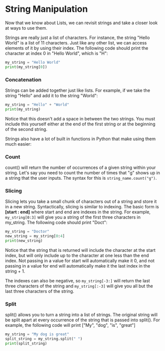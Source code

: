 # String Manipulation

Now that we know about Lists, we can revisit strings and take a closer look at ways to use them.

Strings are really just a list of characters. For instance, the string "Hello World" is a list of 11 characters. Just like any other list, we can access elements of it by using their index. The following code should print the character at index 0 in "Hello World", which is "H":

```python
my_string = "Hello World"
print(my_string[0])
```
### Concatenation

Strings can be added together just like lists. For example, if we take the string "Hello" and add it to the string "World":

```python
my_string = "Hello" + "World"
print(my_string)
```

Notice that this doesn't add a space in between the two strings. You must include this yourself either at the end of the first string or at the beginning of the second string.


Strings also have a lot of built in functions in Python that make using them much easier:

### Count

count() will return the number of occurrences of a given string within your string. Let's say you need to count the number of times that "g" shows up in a string that the user inputs. The syntax for this is `string_name.count("g")`.

### Slicing

Slicing lets you take a small chunk of characters out of a string and store it in a new string. Syntactically, slicing is similar to indexing. The basic form is **[start : end]** where start and end are indexes in the string. For example, `my_string[0:3]` will give you a string of the first three characters in my_string. The following code should print "Doct":

```python
my_string = "Doctor"
new_string = my_string[0:4]
print(new_string)
```

Notice that the string that is returned will include the character at the start index, but will only include up to the character at one less than the end index. Not passing in a value for start will automatically make it 0, and not passing in a value for end will automatically make it the last index in the string + 1.

The indexes can also be negative, so `my_string[-3:]` will return the last three characters of the string and `my_string[:-3]` will give you all but the last three characters of the string.

### Split

split() allows you to turn a string into a list of strings. The original string will be split apart at every occurrence of the string that is passed into split(). For example, the following code will print ["My", "dog", "is", "great"]

```python
my_string = "My dog is great"
split_string = my_string.split(" ")
print(split_string)
```
